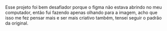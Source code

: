 Esse projeto foi bem desafiador porque o figma não estava abrindo no meu computador, então fui fazendo apenas olhando para a imagem, acho que isso me fez pensar mais e ser mais criativo também, tensei seguir o padrão da original.
